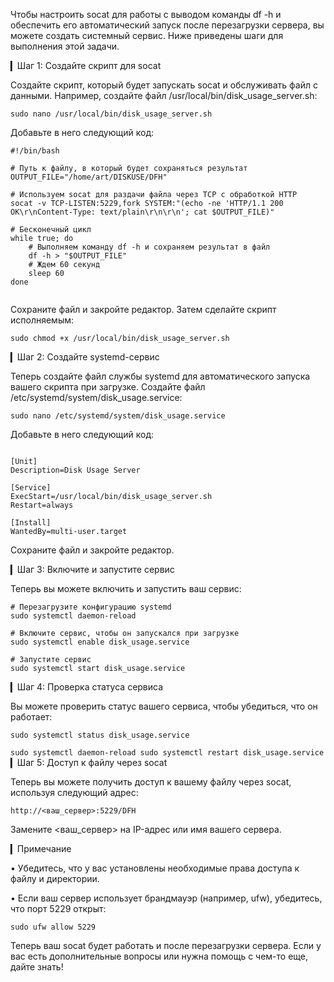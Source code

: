Чтобы настроить socat для работы с выводом команды df -h и обеспечить его автоматический запуск после перезагрузки сервера, вы можете создать системный сервис. Ниже приведены шаги для выполнения этой задачи.

▎Шаг 1: Создайте скрипт для socat

Создайте скрипт, который будет запускать socat и обслуживать файл с данными. Например, создайте файл /usr/local/bin/disk_usage_server.sh:

``
sudo nano /usr/local/bin/disk_usage_server.sh
``

Добавьте в него следующий код:

```
#!/bin/bash

# Путь к файлу, в который будет сохраняться результат
OUTPUT_FILE="/home/art/DISKUSE/DFH"

# Используем socat для раздачи файла через TCP с обработкой HTTP
socat -v TCP-LISTEN:5229,fork SYSTEM:"(echo -ne 'HTTP/1.1 200 OK\r\nContent-Type: text/plain\r\n\r\n'; cat $OUTPUT_FILE)"

# Бесконечный цикл
while true; do
    # Выполняем команду df -h и сохраняем результат в файл
    df -h > "$OUTPUT_FILE"
    # Ждем 60 секунд
    sleep 60
done


```
Сохраните файл и закройте редактор. Затем сделайте скрипт исполняемым:

``
sudo chmod +x /usr/local/bin/disk_usage_server.sh
``

▎Шаг 2: Создайте systemd-сервис

Теперь создайте файл службы systemd для автоматического запуска вашего скрипта при загрузке. Создайте файл /etc/systemd/system/disk_usage.service:

``
sudo nano /etc/systemd/system/disk_usage.service
``

Добавьте в него следующий код:
```

[Unit]
Description=Disk Usage Server

[Service]
ExecStart=/usr/local/bin/disk_usage_server.sh
Restart=always

[Install]
WantedBy=multi-user.target
```

Сохраните файл и закройте редактор.

▎Шаг 3: Включите и запустите сервис

Теперь вы можете включить и запустить ваш сервис:

```
# Перезагрузите конфигурацию systemd
sudo systemctl daemon-reload

# Включите сервис, чтобы он запускался при загрузке
sudo systemctl enable disk_usage.service

# Запустите сервис
sudo systemctl start disk_usage.service

```
▎Шаг 4: Проверка статуса сервиса

Вы можете проверить статус вашего сервиса, чтобы убедиться, что он работает:

``
sudo systemctl status disk_usage.service
``


``
sudo systemctl daemon-reload
sudo systemctl restart disk_usage.service
``
▎Шаг 5: Доступ к файлу через socat

Теперь вы можете получить доступ к вашему файлу через socat, используя следующий адрес:

``
http://<ваш_сервер>:5229/DFH
``

Замените <ваш_сервер> на IP-адрес или имя вашего сервера.

▎Примечание

• Убедитесь, что у вас установлены необходимые права доступа к файлу и директории.

• Если ваш сервер использует брандмауэр (например, ufw), убедитесь, что порт 5229 открыт:

``
sudo ufw allow 5229
``

Теперь ваш socat будет работать и после перезагрузки сервера. Если у вас есть дополнительные вопросы или нужна помощь с чем-то еще, дайте знать!
